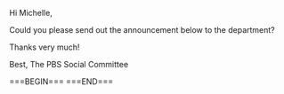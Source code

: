 Hi Michelle,

Could you please send out the announcement below to the department?

Thanks very much!

Best,
The PBS Social Committee

===BEGIN===
===END===
